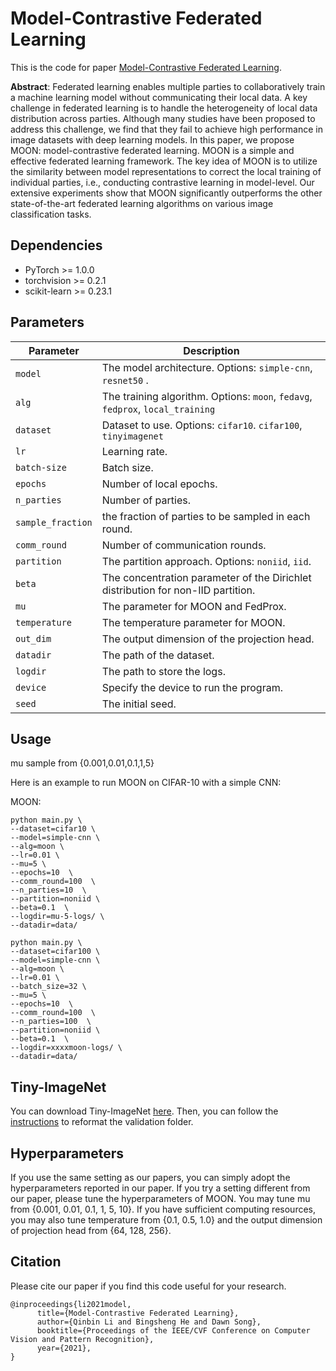 # Model-Contrastive Federated Learning
This is the code for paper [Model-Contrastive Federated Learning](https://arxiv.org/pdf/2103.16257.pdf).

**Abstract**: Federated learning enables multiple parties to collaboratively train a machine learning model without communicating their local data. A key challenge in federated learning is to handle the heterogeneity of local data distribution across parties. Although many studies have been proposed to address this challenge, we find that they fail to achieve high performance in image datasets with deep learning models. In this paper, we propose MOON: model-contrastive federated learning. MOON is a simple and effective federated learning framework. The key idea of MOON is to utilize the similarity between model representations to correct the local training of individual parties, i.e., conducting contrastive learning in model-level. Our extensive experiments show that MOON significantly outperforms the other state-of-the-art federated learning algorithms on various image classification tasks.

## Dependencies
* PyTorch >= 1.0.0
* torchvision >= 0.2.1
* scikit-learn >= 0.23.1



## Parameters

| Parameter                      | Description                                 |
| ----------------------------- | ---------------------------------------- |
| `model`                     | The model architecture. Options: `simple-cnn`, `resnet50` .|
| `alg` | The training algorithm. Options: `moon`, `fedavg`, `fedprox`, `local_training` |
| `dataset`      | Dataset to use. Options: `cifar10`. `cifar100`, `tinyimagenet`|
| `lr` | Learning rate. |
| `batch-size` | Batch size. |
| `epochs` | Number of local epochs. |
| `n_parties` | Number of parties. |
| `sample_fraction` | the fraction of parties to be sampled in each round. |
| `comm_round`    | Number of communication rounds. |
| `partition` | The partition approach. Options: `noniid`, `iid`. |
| `beta` | The concentration parameter of the Dirichlet distribution for non-IID partition. |
| `mu` | The parameter for MOON and FedProx. |
| `temperature` | The temperature parameter for MOON. |
| `out_dim` | The output dimension of the projection head. |
| `datadir` | The path of the dataset. |
| `logdir` | The path to store the logs. |
| `device` | Specify the device to run the program. |
| `seed` | The initial seed. |


## Usage

mu sample from {0.001,0.01,0.1,1,5}

Here is an example to run MOON on CIFAR-10 with a simple CNN:

MOON:
```
python main.py \
--dataset=cifar10 \
--model=simple-cnn \
--alg=moon \
--lr=0.01 \
--mu=5 \
--epochs=10  \
--comm_round=100  \
--n_parties=10  \
--partition=noniid \
--beta=0.1  \
--logdir=mu-5-logs/ \
--datadir=data/ 
```

```
python main.py \
--dataset=cifar100 \
--model=simple-cnn \
--alg=moon \
--lr=0.01 \
--batch_size=32 \
--mu=5 \
--epochs=10  \
--comm_round=100  \
--n_parties=100  \
--partition=noniid \
--beta=0.1  \
--logdir=xxxxmoon-logs/ \
--datadir=data/ 
```



## Tiny-ImageNet
You can download Tiny-ImageNet [here](http://cs231n.stanford.edu/tiny-imagenet-200.zip). Then, you can follow the [instructions](https://github.com/AI-secure/DBA/blob/master/utils/tinyimagenet_reformat.py) to reformat the validation folder.

## Hyperparameters
If you use the same setting as our papers, you can simply adopt the hyperparameters reported in our paper. If you try a setting different from our paper, please tune the hyperparameters of MOON. You may tune mu from \{0.001, 0.01, 0.1, 1, 5, 10\}. If you have sufficient computing resources, you may also tune temperature from \{0.1, 0.5, 1.0\} and the output dimension of projection head from \{64, 128, 256\}. 



## Citation

Please cite our paper if you find this code useful for your research.
```
@inproceedings{li2021model,
      title={Model-Contrastive Federated Learning}, 
      author={Qinbin Li and Bingsheng He and Dawn Song},
      booktitle={Proceedings of the IEEE/CVF Conference on Computer Vision and Pattern Recognition},
      year={2021},
}
```
